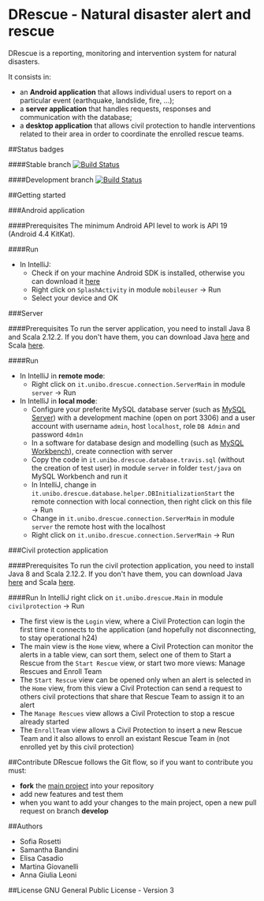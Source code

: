 # DRescue - Natural disaster alert and rescue
DRescue is a reporting, monitoring and intervention system for natural disasters.

It consists in:
* an **Android application** that allows individual users to report on a particular event (earthquake, landslide, fire, ...);
* a **server application** that handles requests, responses and communication with the database;
* a **desktop application** that allows civil protection to handle interventions related to their area in order to coordinate the enrolled rescue teams.

##Status badges

####Stable branch
[![Build Status](https://travis-ci.org/SofiaRosetti/S3-16-d-rescue.svg?branch=master)](https://travis-ci.org/SofiaRosetti/S3-16-d-rescue)

####Development branch
[![Build Status](https://travis-ci.org/SofiaRosetti/S3-16-d-rescue.svg?branch=develop)](https://travis-ci.org/SofiaRosetti/S3-16-d-rescue)

##Getting started

###Android application

####Prerequisites
The minimum Android API level to work is API 19 (Android 4.4 KitKat).

####Run
* In IntelliJ:
  * Check if on your machine Android SDK is installed, otherwise you can download it [here](https://developer.android.com/studio/index.html#downloads)
  * Right click on `SplashActivity` in module `mobileuser` -> Run 
  * Select your device and OK

###Server

####Prerequisites
To run the server application, you need to install Java 8 and Scala 2.12.2. If you don't have them, you can download Java [here](http://www.oracle.com/technetwork/java/javase/downloads/jdk8-downloads-2133151.html) and Scala [here](https://scala-lang.org/download/).

####Run
* In IntelliJ in **remote mode**:
  * Right click on `it.unibo.drescue.connection.ServerMain` in module `server` -> Run
* In IntelliJ in **local mode**:  
  * Configure your preferite MySQL database server (such as [MySQL Server](https://dev.mysql.com/downloads/mysql/)) with a development machine (open on port 3306) and a user account with username `admin`, host `localhost`, role `DB Admin` and password `4dm1n`
  * In a software for database design and modelling (such as [MySQL Workbench](https://dev.mysql.com/downloads/workbench/)), create connection with server
  * Copy the code in `it.unibo.drescue.database.travis.sql` (without the creation of test user) in module `server` in folder `test/java` on MySQL Workbench and run it
  * In IntelliJ, change in `it.unibo.drescue.database.helper.DBInitializationStart` the remote connection with local connection, then right click on this file -> Run
  * Change in `it.unibo.drescue.connection.ServerMain` in module `server` the remote host with the localhost
  * Right click on `it.unibo.drescue.connection.ServerMain` -> Run

###Civil protection application

####Prerequisites
To run the civil protection application, you need to install Java 8 and Scala 2.12.2. If you don't have them, you can download Java [here](http://www.oracle.com/technetwork/java/javase/downloads/jdk8-downloads-2133151.html) and Scala [here](https://scala-lang.org/download/).

####Run
In IntelliJ right click on `it.unibo.drescue.Main` in module `civilprotection` -> Run
 * The first view is the `Login` view, where a Civil Protection can login the first time it connects to the application (and hopefully not disconnecting, to stay operational h24)
 * The main view is the `Home` view, where a Civil Protection can monitor the alerts in a table view, can sort them, select one of them to Start a Rescue from the `Start Rescue` view, or start two more views: Manage Rescues and Enroll Team
 * The `Start Rescue` view can be opened only when an alert is selected in the `Home` view, from this view a Civil Protection can send a request to others civil protections that share that Rescue Team to assign it to an alert
 * The `Manage Rescues` view allows a Civil Protection to stop a rescue already started 
 * The `EnrollTeam` view allows a Civil Protection to insert a new Rescue Team and it also allows to enroll an existant Rescue Team in (not enrolled yet by this civil protection)
 
##Contribute
DRescue follows the Git flow, so if you want to contribute you must:
* **fork** the [main project](https://github.com/SofiaRosetti/S3-16-d-rescue) into your repository
* add new features and test them
* when you want to add your changes to the main project, open a new pull request on branch **develop**

##Authors
* Sofia Rosetti
* Samantha Bandini
* Elisa Casadio
* Martina Giovanelli
* Anna Giulia Leoni

##License
GNU General Public License - Version 3
